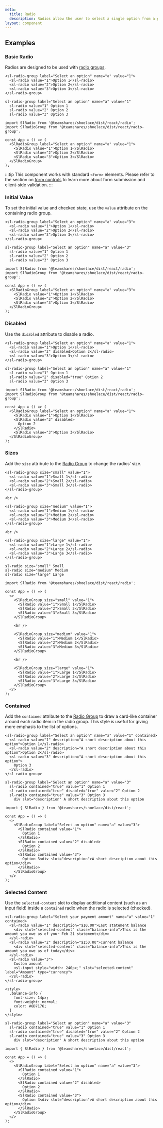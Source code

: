 ```yaml
---
meta:
  title: Radio
  description: Radios allow the user to select a single option from a group.
layout: component
---
```


## Examples

### Basic Radio

Radios are designed to be used with [radio groups](/components/radio-group).

```html:preview
<sl-radio-group label="Select an option" name="a" value="1">
  <sl-radio value="1">Option 1</sl-radio>
  <sl-radio value="2">Option 2</sl-radio>
  <sl-radio value="3">Option 3</sl-radio>
</sl-radio-group>
```

```pug:slim
sl-radio-group label="Select an option" name="a" value="1"
  sl-radio value="1" Option 1
  sl-radio value="2" Option 2
  sl-radio value="3" Option 3
```

```jsx:react
import SlRadio from '@teamshares/shoelace/dist/react/radio';
import SlRadioGroup from '@teamshares/shoelace/dist/react/radio-group';

const App = () => (
  <SlRadioGroup label="Select an option" name="a" value="1">
    <SlRadio value="1">Option 1</SlRadio>
    <SlRadio value="2">Option 2</SlRadio>
    <SlRadio value="3">Option 3</SlRadio>
  </SlRadioGroup>
);
```

:::tip
This component works with standard `<form>` elements. Please refer to the section on [form controls](/getting-started/form-controls) to learn more about form submission and client-side validation.
:::

### Initial Value

To set the initial value and checked state, use the `value` attribute on the containing radio group.

```html:preview
<sl-radio-group label="Select an option" name="a" value="3">
  <sl-radio value="1">Option 1</sl-radio>
  <sl-radio value="2">Option 2</sl-radio>
  <sl-radio value="3">Option 3</sl-radio>
</sl-radio-group>
```

```pug:slim
sl-radio-group label="Select an option" name="a" value="3"
  sl-radio value="1" Option 1
  sl-radio value="2" Option 2
  sl-radio value="3" Option 3
```

```jsx:react
import SlRadio from '@teamshares/shoelace/dist/react/radio';
import SlRadioGroup from '@teamshares/shoelace/dist/react/radio-group';

const App = () => (
  <SlRadioGroup label="Select an option" name="a" value="3">
    <SlRadio value="1">Option 1</SlRadio>
    <SlRadio value="2">Option 2</SlRadio>
    <SlRadio value="3">Option 3</SlRadio>
  </SlRadioGroup>
);
```

### Disabled

Use the `disabled` attribute to disable a radio.

```html:preview
<sl-radio-group label="Select an option" name="a" value="1">
  <sl-radio value="1">Option 1</sl-radio>
  <sl-radio value="2" disabled>Option 2</sl-radio>
  <sl-radio value="3">Option 3</sl-radio>
</sl-radio-group>
```

```pug:slim
sl-radio-group label="Select an option" name="a" value="1"
  sl-radio value="1" Option 1
  sl-radio value="2" disabled="true" Option 2
  sl-radio value="3" Option 3
```

```jsx:react
import SlRadio from '@teamshares/shoelace/dist/react/radio';
import SlRadioGroup from '@teamshares/shoelace/dist/react/radio-group';

const App = () => (
  <SlRadioGroup label="Select an option" name="a" value="1">
    <SlRadio value="1">Option 1</SlRadio>
    <SlRadio value="2" disabled>
      Option 2
    </SlRadio>
    <SlRadio value="3">Option 3</SlRadio>
  </SlRadioGroup>
);
```

### Sizes

Add the `size` attribute to the [Radio Group](/components/radio-group) to change the radios' size.

```html:preview
<sl-radio-group size="small" value="1">
  <sl-radio value="1">Small 1</sl-radio>
  <sl-radio value="2">Small 2</sl-radio>
  <sl-radio value="3">Small 3</sl-radio>
</sl-radio-group>

<br />

<sl-radio-group size="medium" value="1">
  <sl-radio value="1">Medium 1</sl-radio>
  <sl-radio value="2">Medium 2</sl-radio>
  <sl-radio value="3">Medium 3</sl-radio>
</sl-radio-group>

<br />

<sl-radio-group size="large" value="1">
  <sl-radio value="1">Large 1</sl-radio>
  <sl-radio value="2">Large 2</sl-radio>
  <sl-radio value="3">Large 3</sl-radio>
</sl-radio-group>
```

```pug:slim
sl-radio size="small" Small
sl-radio size="medium" Medium
sl-radio size="large" Large
```

```jsx:react
import SlRadio from '@teamshares/shoelace/dist/react/radio';

const App = () => (
  <>
    <SlRadioGroup size="small" value="1">
      <SlRadio value="1">Small 1</SlRadio>
      <SlRadio value="2">Small 2</SlRadio>
      <SlRadio value="3">Small 3</SlRadio>
    </SlRadioGroup>

    <br />

    <SlRadioGroup size="medium" value="1">
      <SlRadio value="1">Medium 1</SlRadio>
      <SlRadio value="2">Medium 2</SlRadio>
      <SlRadio value="3">Medium 3</SlRadio>
    </SlRadioGroup>

    <br />

    <SlRadioGroup size="large" value="1">
      <SlRadio value="1">Large 1</SlRadio>
      <SlRadio value="2">Large 2</SlRadio>
      <SlRadio value="3">Large 3</SlRadio>
    </SlRadioGroup>
  </>
);
```

### Contained

Add the `contained` attribute to the [Radio Group](/components/radio-group) to draw a card-like container around each radio item in the radio group. This style is useful for giving more emphasis to the list of options.

```html:preview
<sl-radio-group label="Select an option" name="a" value="1" contained>
  <sl-radio value="1" description="A short description about this option">Option 1</sl-radio>
  <sl-radio value="2" description="A short description about this option">Option 2</sl-radio>
  <sl-radio value="3" description="A short description about this option">
    Option 3
  </sl-radio>
</sl-radio-group>
```

```pug:slim
sl-radio-group label="Select an option" name="a" value="3"
  sl-radio contained="true" value="1" Option 1
  sl-radio contained="true" disabled="true" value="2" Option 2
  sl-radio contained="true" value="3" Option 3
    div slot="description" A short description about this option
```

```jsx:react
import { SlRadio } from '@teamshares/shoelace/dist/react';

const App = () => (
  <>
    <SlRadioGroup label="Select an option" name="a" value="3">
      <SlRadio contained value="1">
        Option 1
      </SlRadio>
      <SlRadio contained value="2" disabled>
        Option 2
      </SlRadio>
      <SlRadio contained value="3">
        Option 3<div slot="description">A short description about this option</div>
      </SlRadio>
    </SlRadioGroup>
  </>
);
```

### Selected Content

Use the `selected-content` slot to display additional content (such as an input field) inside a `contained` radio when the radio is selected (checked).

```html:preview
<sl-radio-group label="Select your payment amount" name="a" value="1" contained>
  <sl-radio value="1" description="$10.00">Last statement balance
    <div slot="selected-content" class="balance-info">This is the amount you owe as of your Feb 21 statement</div>
  </sl-radio>
  <sl-radio value="2" description="$150.00">Current balance
    <div slot="selected-content" class="balance-info">This is the amount you owe as of today</div>
  </sl-radio>
  <sl-radio value="3">
    Custom amount
    <sl-input style="width: 240px;" slot="selected-content" label="Amount" type="currency">
  </sl-radio>
</sl-radio-group>

<style>
  .balance-info {
    font-size: 14px;
    font-weight: normal;
    color: #6D7176;
  }
</style>
```

```pug:slim
sl-radio-group label="Select an option" name="a" value="3"
  sl-radio contained="true" value="1" Option 1
  sl-radio contained="true" disabled="true" value="2" Option 2
  sl-radio contained="true" value="3" Option 3
    div slot="description" A short description about this option
```

```jsx:react
import { SlRadio } from '@teamshares/shoelace/dist/react';

const App = () => (
  <>
    <SlRadioGroup label="Select an option" name="a" value="3">
      <SlRadio contained value="1">
        Option 1
      </SlRadio>
      <SlRadio contained value="2" disabled>
        Option 2
      </SlRadio>
      <SlRadio contained value="3">
        Option 3<div slot="description">A short description about this option</div>
      </SlRadio>
    </SlRadioGroup>
  </>
);
```
